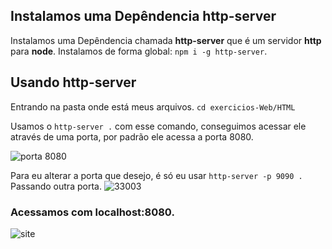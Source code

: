 ## Instalamos uma Depêndencia http-server
Instalamos uma Depêndencia chamada **http-server** que é um servidor **http** para **node**.
Instalamos de forma global:
`npm i -g http-server`.


## Usando http-server
Entrando na pasta onde está meus arquivos.
`cd exercicios-Web/HTML`

Usamos o `http-server .` com esse comando, conseguimos acessar ele através de uma porta, por padrão ele acessa a porta 8080.

![porta 8080](https://user-images.githubusercontent.com/62820033/82000338-62e41c00-962e-11ea-9d49-049c56ed6de1.png)

Para eu alterar a porta que desejo, é só eu usar `http-server -p 9090 .` Passando outra porta.
![33003](https://user-images.githubusercontent.com/62820033/82000391-9b83f580-962e-11ea-9a3b-9dee1e2944f2.png)

### Acessamos com **localhost:8080**.
![site](https://user-images.githubusercontent.com/62820033/82000508-f61d5180-962e-11ea-9143-e25c87079045.png)

